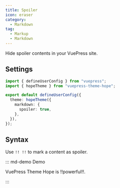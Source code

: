 ```yaml
---
title: Spoiler
icon: eraser
category:
  - Markdown
tag:
  - Markup
  - Markdown
---
```


Hide spoiler contents in your VuePress site.

<!-- more -->

## Settings

```ts {7} title=".vuepress/config.ts"
import { defineUserConfig } from "vuepress";
import { hopeTheme } from "vuepress-theme-hope";

export default defineUserConfig({
  theme: hopeTheme({
    markdown: {
      spoiler: true,
    },
  }),
});
```

## Syntax

Use `!! !!` to mark a content as spoiler.

::: md-demo Demo

VuePress Theme Hope is !!powerful!!.

:::
